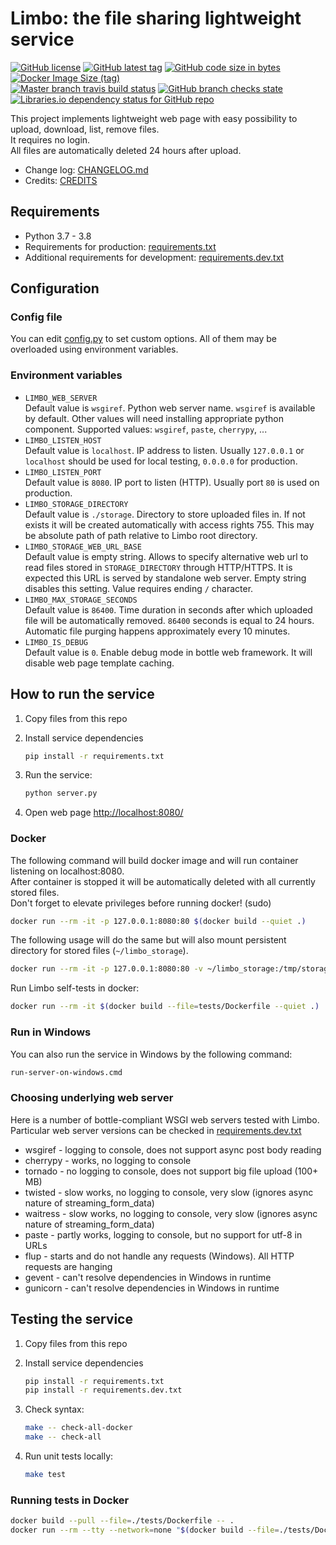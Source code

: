 # Limbo: the file sharing lightweight service

[![GitHub license](https://img.shields.io/github/license/kolomenkin/limbo)](LICENSE)
[![GitHub latest tag](
https://img.shields.io/github/v/tag/kolomenkin/limbo?sort=semver)](
https://github.com/kolomenkin/limbo/releases)
[![GitHub code size in bytes](
https://img.shields.io/github/languages/code-size/kolomenkin/limbo)](
https://github.com/kolomenkin/limbo/archive/refs/heads/master.zip)
[![Docker Image Size (tag)](
https://img.shields.io/docker/image-size/kolomenkin/limbo/master)](
https://hub.docker.com/r/kolomenkin/limbo/tags?page=1&name=master)  
[![Master branch travis build status](
https://travis-ci.org/kolomenkin/limbo.svg?branch=master)](
https://travis-ci.org/kolomenkin/limbo)
[![GitHub branch checks state](
https://img.shields.io/github/checks-status/kolomenkin/limbo/master)](
https://github.com/kolomenkin/limbo/commits/master)
[![Libraries.io dependency status for GitHub repo](
https://img.shields.io/librariesio/github/kolomenkin/limbo)](
https://libraries.io/github/kolomenkin/limbo)

This project implements lightweight web page with easy possibility
to upload, download, list, remove files.  
It requires no login.  
All files are automatically deleted 24 hours after upload.

- Change log: [CHANGELOG.md](CHANGELOG.md)
- Credits: [CREDITS](CREDITS)

## Requirements

- Python 3.7 - 3.8
- Requirements for production: [requirements.txt](requirements.txt)
- Additional requirements for development: [requirements.dev.txt](requirements.dev.txt)

## Configuration

### Config file

You can edit [config.py](config.py) to set custom options. All of them may be
overloaded using environment variables.

### Environment variables

- `LIMBO_WEB_SERVER`  
    Default value is `wsgiref`. Python web server name. `wsgiref` is available by
    default. Other values will need installing appropriate python component.
    Supported values: `wsgiref`, `paste`, `cherrypy`, ...
- `LIMBO_LISTEN_HOST`  
    Default value is `localhost`. IP address to listen.
    Usually `127.0.0.1` or `localhost` should be used for local testing, `0.0.0.0` for production.
- `LIMBO_LISTEN_PORT`  
    Default value is `8080`. IP port to listen (HTTP). Usually port `80` is used on production.
- `LIMBO_STORAGE_DIRECTORY`  
    Default value is `./storage`. Directory to store uploaded files in.
    If not exists it will be created automatically with access rights 755.
    This may be absolute path of path relative to Limbo root directory.
- `LIMBO_STORAGE_WEB_URL_BASE`  
    Default value is empty string. Allows to specify alternative web url
    to read files stored in `STORAGE_DIRECTORY` through HTTP/HTTPS.
    It is expected this URL is served by standalone web server.
    Empty string disables this setting. Value requires ending `/` character.
- `LIMBO_MAX_STORAGE_SECONDS`  
    Default value is `86400`. Time duration in seconds after which
    uploaded file will be automatically removed. `86400` seconds is equal to 24 hours.
    Automatic file purging happens approximately every 10 minutes.
- `LIMBO_IS_DEBUG`  
    Default value is `0`. Enable debug mode in bottle web framework.
    It will disable web page template caching.

## How to run the service

1. Copy files from this repo
1. Install service dependencies

    ```bash
    pip install -r requirements.txt
    ```

1. Run the service:

    ```bash
    python server.py
    ```

1. Open web page <http://localhost:8080/>

### Docker

The following command will build docker image and will run container listening on localhost:8080.  
After container is stopped it will be automatically deleted with all currently stored files.  
Don't forget to elevate privileges before running docker! (sudo)

```bash
docker run --rm -it -p 127.0.0.1:8080:80 $(docker build --quiet .)
```

The following usage will do the same but will also mount persistent directory
for stored files (`~/limbo_storage`).

```bash
docker run --rm -it -p 127.0.0.1:8080:80 -v ~/limbo_storage:/tmp/storage $(docker build --quiet .)
```

Run Limbo self-tests in docker:

```bash
docker run --rm -it $(docker build --file=tests/Dockerfile --quiet .)
```

### Run in Windows

You can also run the service in Windows by the following command:

```bash
run-server-on-windows.cmd
```

### Choosing underlying web server

Here is a number of bottle-compliant WSGI web servers tested with Limbo.
Particular web server versions can be checked in [requirements.dev.txt](requirements.dev.txt)

- wsgiref - logging to console, does not support async post body reading
- cherrypy - works, no logging to console
- tornado - no logging to console, does not support big file upload (100+ MB)
- twisted - slow works, no logging to console, very slow
  (ignores async nature of streaming_form_data)
- waitress - slow works, no logging to console, very slow
  (ignores async nature of streaming_form_data)
- paste - partly works, logging to console, but no support for utf-8 in URLs
- flup - starts and do not handle any requests (Windows). All HTTP requests are hanging
- gevent - can't resolve dependencies in Windows in runtime
- gunicorn - can't resolve dependencies in Windows in runtime

## Testing the service

1. Copy files from this repo
1. Install service dependencies

    ```bash
    pip install -r requirements.txt
    pip install -r requirements.dev.txt
    ```

1. Check syntax:

    ```bash
    make -- check-all-docker
    make -- check-all
    ```

1. Run unit tests locally:

    ```bash
    make test
    ```

### Running tests in Docker

```bash
docker build --pull --file=./tests/Dockerfile -- .
docker run --rm --tty --network=none "$(docker build --file=./tests/Dockerfile --quiet -- .)" make test
```
